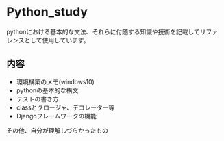 # Python_study
pythonにおける基本的な文法、それらに付随する知識や技術を記載してリファレンスとして使用しています。

## 内容

- 環境構築のメモ(windows10)
- pythonの基本的な構文
- テストの書き方
- classとクロージャ、デコレーター等
- Djangoフレームワークの機能

その他、自分が理解しづらかったもの

